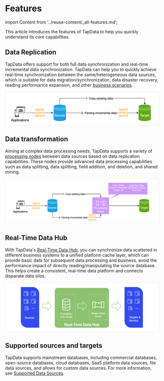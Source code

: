 # Features

import Content from '../reuse-content/_all-features.md';

<Content />

This article introduces the features of TapData to help you quickly understand its core capabilities.

## Data Replication

TapData offers support for both full data synchronization and real-time incremental data synchronization. TapData can help you to quickly achieve real-time synchronization between the same/heterogeneous data sources, which is suitable for data migration/synchronization, data disaster recovery, reading performance expansion, and other [business scenarios](use-cases.md).

![Data Replication Workflow](../images/features_data_copy.png)



## Data transformation

Aiming at complex data processing needs, TapData supports a variety of [processing nodes](../user-guide/data-development/process-node.md) between data sources based on data replication capabilities. These nodes provide advanced data processing capabilities such as data splitting, data splitting, field addition, and deletion, and shared mining.

![Data Transformation Workflow](../images/features_data_dev.png)



## Real-Time Data Hub

With TapData's [Real-Time Data Hub](../user-guide/real-time-data-hub/daas-mode/enable-daas-mode.md), you can synchronize data scattered in different business systems to a unified platform cache layer, which can provide basic data for subsequent data processing and business, avoid the performance impact of directly reading/manipulating the source database. This helps create a consistent, real-time data platform and connects disparate data silos.

![Data Service Platform Architecture](../images/ldp_architecture.png)



## Supported sources and targets

TapData supports mainstream databases, including commercial databases, open-source databases, cloud databases, SaaS platform data sources, file data sources, and allows for custom data sources. For more information, see [Supported Data Sources](../prerequisites/supported-databases.md).

